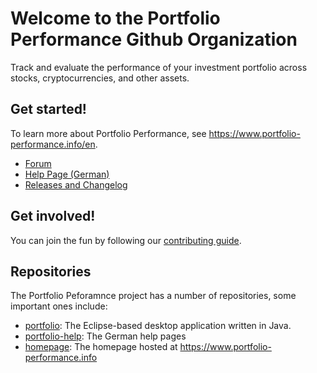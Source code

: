 # Welcome to the Portfolio Performance Github Organization

Track and evaluate the performance of your investment portfolio across stocks, cryptocurrencies, and other assets.

## Get started!

To learn more about Portfolio Performance, see <https://www.portfolio-performance.info/en>.

* [Forum](https://forum.portfolio-performance.info/)
* [Help Page (German)](https://help.portfolio-performance.info/)
* [Releases and Changelog](https://github.com/portfolio-performance/portfolio/releases)

## Get involved!

You can join the fun by following our [contributing guide](https://github.com/portfolio-performance/portfolio/blob/master/CONTRIBUTING.md).

## Repositories

The Portfolio Peforamnce project has a number of repositories, some important ones include:

* [portfolio](http://github.com/portfolio-performance/portfolio): The Eclipse-based desktop application written in Java.
* [portfolio-help](https://github.com/portfolio-performance/portfolio-help): The German help pages
* [homepage](https://github.com/portfolio-performance/homepage): The homepage hosted at <https://www.portfolio-performance.info>
